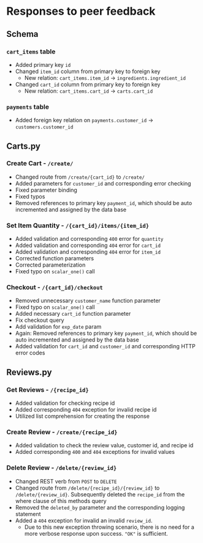 # Responses to peer feedback 

## Schema 

### `cart_items` table
- Added primary key `id`
- Changed `item_id` column from primary key to foreign key
    - New relation: `cart_items.item_id` -> `ingredients.ingredient_id`
- Changed `cart_id` column from primary key to foreign key
    - New relation: `cart_items.cart_id` -> `carts.cart_id`

### `payments` table
- Added foreign key relation on `payments.customer_id` -> `customers.customer_id`

## Carts.py

### Create Cart - `/create/`
- Changed route from `/create/{cart_id}` to `/create/`
- Added parameters for `customer_id` and corresponding error checking
- Fixed parameter binding
- Fixed typos
- Removed references to primary key `payment_id`, which should be auto incremented and assigned by the data base 

### Set Item Quantity - `/{cart_id}/items/{item_id}`
- Added validation and corresponding `400` error for `quantity`
- Added validation and corresponding `404` error for `cart_id`
- Added validation and corresponding `404` error for `item_id`
- Corrected function parameters
- Corrected parameterization
- Fixed typo on `scalar_one()` call

### Checkout - `/{cart_id}/checkout`
- Removed unnecessary `customer_name` function parameter 
- Fixed typo on `scalar_one()` call
- Added necessary `cart_id` function parameter
- Fix checkout query
- Add validation for `exp_date` param
- Again: Removed references to primary key `payment_id`, which should be auto incremented and assigned by the data base 
- Added validation for `cart_id` and `customer_id` and corresponding HTTP error codes

## Reviews.py

### Get Reviews - `/{recipe_id}`
- Added validation for checking recipe id
- Added corresponding `404` exception for invalid recipe id
- Utilized list comprehension for creating the response

### Create Review - `/create/{recipe_id}`
- Added validation to check the review value, customer id, and recipe id
- Added corresponding `400` and `404` exceptions for invalid values

### Delete Review - `/delete/{review_id}`
- Changed REST verb from `POST` to `DELETE`
- Changed route from `/delete/{recipe_id}/{review_id}` to `/delete/{review_id}`. Subsequently deleted the `recipe_id` from the where clause of this methods query
- Removed the `deleted_by` parameter and the corresponding logging statement
- Added a `404` exception for invalid an invalid `review_id`. 
    - Due to this new exception throwing scenario, there is no need for a more verbose response upon success. `"OK"` is sufficient. 
